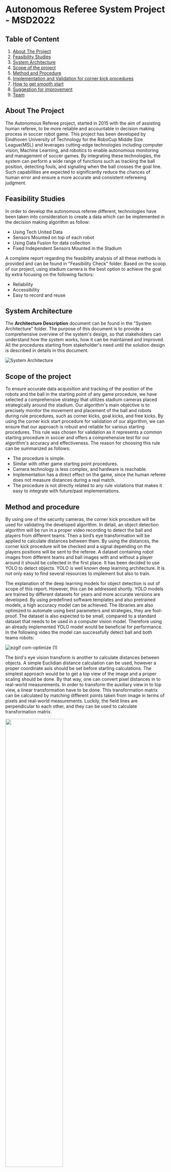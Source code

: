<div id="top"></div>
<!--
README to be edited according to the need.
-->

# Autonomous Referee System Project - MSD2022

## Table of Content
1. [About The Project](#about-the-project)
2. [Feasibility Studies](#feasibility-studies)
3. [System Architecture](#system-architecture)
4. [Scope of the project](#scope-of-the-project)
5. [Method and Procedure](#method-and-procedure)
6. [Implementation and Validation for corner kick procedures](#implementation-and-validation-for-corner-kick-procedures)
7. [How to get smooth start](#how-to-get-smooth-start)
8. [Suggestion for improvement](#suggestion-for-improvement)
9. [Team](#team)

<!-- ABOUT THE PROJECT -->
## About The Project
The Autonomous Referee project, started in 2015 with the aim of assisting human referee, to be more reliable and accountable in decision making process in soccer robot game. This project has been developed by Eindhoven University of Technology for the RoboCup Middle Size League(MSL) and leverages cutting-edge technologies including computer vision, Machine Learning, and robotics to enable autonomous monitoring and management of soccer games. By integrating these technologies, the system can perform a wide range of functions such as tracking the ball position, detecting fouls, and signaling when the ball crosses the goal line. Such capabilities are expected to significantly reduce the chances of human error and ensure a more accurate and consistent refereeing judgment.
<!-- Feasibility Analysis -->
## Feasibility Studies
In order to develop the autonomous referee different, technologies have been taken into consideration to create a data which can be implemented in the decision making algorithm as follow:
- Using Tech United Data 
- Sensors Mounted on top of each robot
- Using Data Fusion for data collection
- Fixed Independent Sensors Mounted in the Stadium

A complete report regarding the feasibility analysis of all these methods is provided and can be found in "Feasibility Check" folder.
Based on the scoop of our project, using stadium camera is the best option to achieve the goal by extra focusing on the following factors: 
- Reliability
- Accessibility
- Easy to record and reuse


<!-- System Architecture -->
## System Architecture

The **Architecture Description** document can be found in the "System Architecture" folder. The purpose of this document is to provide a comprehensive overview of the system's design, so that stakeholders can understand how the system works, how it can be maintained and improved. All the procedures starting from stakeholder's need until the solution design is described in details in this document.

![System Architecture](https://user-images.githubusercontent.com/120414397/227020183-aba1bf27-cf96-4e15-9812-ae452a9f37d4.PNG)

<!-- Scope of the project -->
## Scope of the project 

To ensure accurate data acquisition and tracking of the position of the robots and the ball in the starting point of any game procedure, we have selected a comprehensive strategy that utilizes stadium cameras placed strategically around the stadium. Our algorithm's main objective is to precisely monitor the movement and placement of the ball and robots during rule procedures, such as corner kicks, goal kicks, and free kicks. By using the corner kick start procedure for validation of our algorithm, we can ensure that our approach is robust and reliable for various starting procedures. This rule was chosen for validation as it represents a common starting procedure in soccer and offers a comprehensive test for our algorithm's accuracy and effectiveness. The reason for choosing this rule can be summarized as follows: 

- The procedure is simple. 
- Similar with other game starting point procedures. 
- Camera technology is less complex, and hardware is reachable. 
- Implementation has a direct effect on the game, since the human referee does not measure distances during a real match. 
- The procedure is not directly related to any rule violations that makes it easy to integrate with future/past implementations. 

<!-- Method and procedure -->
## Method and procedure

By using one of the security cameras, the corner kick procedure will be used for validating the developed algorithm. In detail, an object detection algorithm will be run in a proper video recording to detect the ball and players from different teams. Then a bird’s eye transformation will be applied to calculate distances between them. By using the distances, the corner kick procedure will be checked and a signal depending on the players positions will be sent to the referee. A dataset containing robot images from different teams and ball images with and without a player around it should be collected in the first place. It has been decided to use YOLO to detect objects. YOLO is well known deep learning architecture. It is not only easy to find several resources to implement but also to train. 

The explanation of the deep learning models for object detection is out of scope of this report. However, this can be addressed shortly. YOLO models are trained by different datasets for years and more accurate versions are developed. By using predefined software templates and also pretrained models, a high accuracy model can be achieved. The libraries are also optimized to automate using best parameters and strategies, they are fool-proof. The dataset is also expected to be small, compared to a standard dataset that needs to be used in a computer vision model. Therefore using an already implemented YOLO model would be beneficial for performance. 
In the following video the model can successfully detect ball and both teams robots:

![ezgif com-optimize (1)](https://user-images.githubusercontent.com/120414397/227038630-5f09d067-59e2-4e3e-8ea9-17e036398eee.gif)

The bird's eye vision transform is another to calculate distances between objects. A simple Euclidian distance calculation can be used, however a proper coordinate axis should be set before starting calculations. The simplest approach would be to get a top view of the image and a proper scaling should be done. By that way, one can convert pixel distances in to real-world measurements. In order to transform the auxiliary view in to top view, a linear transformation have to be done. This transformation matrix can be calculated by matching different points taken from image in terms of pixels and real-world measurements. Luckily, the field lines are perpendicular to each other, and they can be used to calculate transformation matrix.

<img src="https://user-images.githubusercontent.com/120414397/227039753-4d70c67d-09ae-4569-9b98-30c239d85abb.png" width="60%" height="60%">


<!-- Implementation and Validation for corner kick procedures -->
## Implementation and Validation for corner kick procedures
The developed python code  can be found in the folder named "Developed Software".

According to corner kick procedure:

- The robot of the attacking team that is taking the kick is positioned at the ball. 
- All other players of the corner kick awarded team can stay anywhere on the field except in a circle with a radius of 2m around the ball until the ball is in play.
- All players of the opponent team can stay anywhere on the field except in a circle with a radius of 3m around the ball until the ball is in play. One robot may stay anywhere inside the penalty area (except goal area) of its own team, even if the distance to the ball is shorter than 3m. 

As a result any violation according to this procedures should be logged by autonomous referee. Two possible scenarios can be defined:

- Attacking Team Scenario


- Defending Team Scenario


 



- <!-- How to get smooth start -->
## How to get smooth start

- It is recommended to not start from the scratch.
- Study the documents regarding the previous groups.
- It is highly recommended to get in touch with the Tech United team and use the Tech United repository in case of using TURTLEs. <br />
  Some of the people that you can get in touch with:<br />
  Tech United Website: https://www.techunited.nl/en/<br />
  Tech United (Techunited@tue.nl)<br />
  René van de Molengraft - Project Sponsor and Technical Consultant (M.J.G.v.d.Molengraft@tue.nl)<br />
  Ruben Beumer (r.m.beumer@tue.nl) <br />


- Ask for permission for using the surveillance cameras at the Robotics Lab.
  You may contact Ömür Arslan (o.arslan@tue.nl) to ask for the permission.
- Get in touch with MSD2022.
- Get in touch with Matthias Briegel<br />
  Matthias is the person who has previously worked on developing AutoRef system and he may share some interesting ideas for the development of the AutoRef system. (matthias_briegel@hotmail.com)
   
  <!-- Suggestion for improvement-->
## Suggestion for improvement
- Apply the algorithm for other rule's procedures such as free kick and goal kick
- Train the model to work with different types of robots and balls
- Try to combine different cameras for better view of the field

<!-- Team -->
## Team

This project has been carried out by the Mechatronic Systems Design (MSD) 2022 at Eindhoven University of Technology (TU/e) for the 1st in-house project in Block II of the program. The team members are as follow:

Elham Honarvar - Design Engineer and Project manager (e.honarvar@tue.nl)<br />
Farah Fadel - Design Engineer and Team Leader (f.fadel@tue.nl)<br />
Ahmet Demirel - Design Engineer and System Architect (a.demirel@tue.nl)<br />
Atefeh Dehghannayyeri - Design Engineer and Test Engineer (a.dehghannayeri@tue.nl)<br />



<p align="right">(<a href="#top">back to top</a>)</p>


